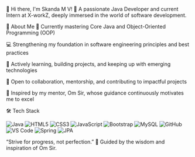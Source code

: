 👋 Hi there, I'm Skanda M V!
🎯 A passionate Java Developer and current Intern at X-workZ, deeply immersed in the world of software development.

🚀 About Me
🔭 Currently mastering Core Java and Object-Oriented Programming (OOP)

💻 Strengthening my foundation in software engineering principles and best practices

🌱 Actively learning, building projects, and keeping up with emerging technologies

🤝 Open to collaboration, mentorship, and contributing to impactful projects

🌟 Inspired by my mentor, Om Sir, whose guidance continuously motivates me to excel

🛠️ Tech Stack
<p align="left"> <img src="https://img.shields.io/badge/Java-ED8B00?style=flat&logo=java&logoColor=white" alt="Java"/> <img src="https://img.shields.io/badge/HTML5-E34F26?style=flat&logo=html5&logoColor=white" alt="HTML5"/> <img src="https://img.shields.io/badge/CSS3-1572B6?style=flat&logo=css3&logoColor=white" alt="CSS3"/> <img src="https://img.shields.io/badge/JavaScript-F7DF1E?style=flat&logo=javascript&logoColor=black" alt="JavaScript"/> <img src="https://img.shields.io/badge/Bootstrap-7952B3?style=flat&logo=bootstrap&logoColor=white" alt="Bootstrap"/> <img src="https://img.shields.io/badge/MySQL-005C84?style=flat&logo=mysql&logoColor=white" alt="MySQL"/> <img src="https://img.shields.io/badge/GitHub-181717?style=flat&logo=github&logoColor=white" alt="GitHub"/> <img src="https://img.shields.io/badge/VS%20Code-007ACC?style=flat&logo=visualstudiocode&logoColor=white" alt="VS Code"/> <img src="https://img.shields.io/badge/Spring-6DB33F?style=flat&logo=spring&logoColor=white" alt="Spring"/> <img src="https://img.shields.io/badge/JPA-59666C?style=flat&logo=hibernate&logoColor=white" alt="JPA"/> </p>
“Strive for progress, not perfection.” 🚀
Guided by the wisdom and inspiration of Om Sir.
